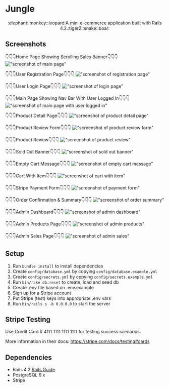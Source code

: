 # Jungle

<center>:elephant::monkey::leopard:A mini e-commerce application built with Rails 4.2.:tiger2::snake::boar:</center>

## Screenshots
:point_down::point_down::point_down:Home Page Showing Scrolling Sales Banner:point_down::point_down::point_down:
!["screenshot of main page"](https://raw.githubusercontent.com/rbbenett/jungle-rails/4a36e3cc223704dd6a85863ace6ffeb9f618802b/public/screenshots/Product_Index.png)

:point_down::point_down::point_down:User Registration Page:point_down::point_down::point_down:
!["screenshot of registration page"](https://raw.githubusercontent.com/rbbenett/jungle-rails/4a36e3cc223704dd6a85863ace6ffeb9f618802b/public/screenshots/Registration_Form.png)

:point_down::point_down::point_down:User Login Page:point_down::point_down::point_down:
!["screenshot of login page"](https://raw.githubusercontent.com/rbbenett/jungle-rails/4a36e3cc223704dd6a85863ace6ffeb9f618802b/public/screenshots/Login_Form.png)

:point_down::point_down::point_down:Main Page Showing Nav Bar With User Logged In:point_down::point_down::point_down:
!["screenshot of main page with user logged in"](https://raw.githubusercontent.com/rbbenett/jungle-rails/4a36e3cc223704dd6a85863ace6ffeb9f618802b/public/screenshots/Nav_Bar_With_User.png)

:point_down::point_down::point_down:Product Detail Page:point_down::point_down::point_down:
!["screenshot of product detail page"](https://raw.githubusercontent.com/rbbenett/jungle-rails/4a36e3cc223704dd6a85863ace6ffeb9f618802b/public/screenshots/Product_Detail.png)

:point_down::point_down::point_down:Product Review Form:point_down::point_down::point_down:
!["screenshot of product review form"](https://raw.githubusercontent.com/rbbenett/jungle-rails/4a36e3cc223704dd6a85863ace6ffeb9f618802b/public/screenshots/Product_Review_Form.png)

:point_down::point_down::point_down:Product Review:point_down::point_down::point_down:
!["screenshot of product review"](https://raw.githubusercontent.com/rbbenett/jungle-rails/4a36e3cc223704dd6a85863ace6ffeb9f618802b/public/screenshots/Product_Review.png)

:point_down::point_down::point_down:Sold Out Banner:point_down::point_down::point_down:
!["screenshot of sold out banner"](https://raw.githubusercontent.com/rbbenett/jungle-rails/4a36e3cc223704dd6a85863ace6ffeb9f618802b/public/screenshots/Sold_Out_Item.png)

:point_down::point_down::point_down:Empty Cart Message:point_down::point_down::point_down:
!["screenshot of empty cart message"](https://raw.githubusercontent.com/rbbenett/jungle-rails/4a36e3cc223704dd6a85863ace6ffeb9f618802b/public/screenshots/Empty_Cart.png)

:point_down::point_down::point_down:Cart With Item:point_down::point_down::point_down:
!["screenshot of cart with item"](https://raw.githubusercontent.com/rbbenett/jungle-rails/4a36e3cc223704dd6a85863ace6ffeb9f618802b/public/screenshots/Cart_With_Item.png)

:point_down::point_down::point_down:Stripe Payment Form:point_down::point_down::point_down:
!["screenshot of payment form"](https://raw.githubusercontent.com/rbbenett/jungle-rails/4a36e3cc223704dd6a85863ace6ffeb9f618802b/public/screenshots/Payment_Form.png)

:point_down::point_down::point_down:Order Confirmation & Summary:point_down::point_down::point_down:
!["screenshot of order summary"](https://raw.githubusercontent.com/rbbenett/jungle-rails/4a36e3cc223704dd6a85863ace6ffeb9f618802b/public/screenshots/Order_Summary.png)

:point_down::point_down::point_down:Admin Dashboard:point_down::point_down::point_down:
!["screenshot of admin dashboard"](https://raw.githubusercontent.com/rbbenett/jungle-rails/4a36e3cc223704dd6a85863ace6ffeb9f618802b/public/screenshots/Admin_Dashboard.png)

:point_down::point_down::point_down:Admin Products Page:point_down::point_down::point_down:
!["screenshot of admin products"](https://raw.githubusercontent.com/rbbenett/jungle-rails/4a36e3cc223704dd6a85863ace6ffeb9f618802b/public/screenshots/Admin_Products.png)

:point_down::point_down::point_down:Admin Sales Page:point_down::point_down::point_down:
!["screenshot of admin sales"](https://raw.githubusercontent.com/rbbenett/jungle-rails/4a36e3cc223704dd6a85863ace6ffeb9f618802b/public/screenshots/Admin_Sales.png)



## Setup

1. Run `bundle install` to install dependencies
2. Create `config/database.yml` by copying `config/database.example.yml`
3. Create `config/secrets.yml` by copying `config/secrets.example.yml`
4. Run `bin/rake db:reset` to create, load and seed db
5. Create .env file based on .env.example
6. Sign up for a Stripe account
7. Put Stripe (test) keys into appropriate .env vars
8. Run `bin/rails s -b 0.0.0.0` to start the server

## Stripe Testing

Use Credit Card # 4111 1111 1111 1111 for testing success scenarios.

More information in their docs: <https://stripe.com/docs/testing#cards>

## Dependencies

* Rails 4.2 [Rails Guide](http://guides.rubyonrails.org/v4.2/)
* PostgreSQL 9.x
* Stripe
